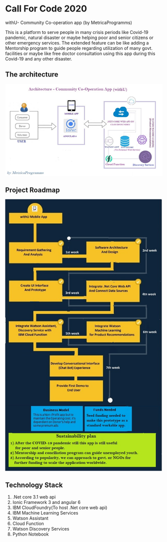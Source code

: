 # Call For Code 2020 
withU- Community Co-operation app (by MetricaProgramms)

This is a platform to serve people in many crisis periods like Covid-19 pandemic, natural disaster or maybe helping poor and senior citizens or other emergency services. 
The extended feature can be like adding a Mentorship program to guide people regarding utilization of many govt. facilities or maybe like free doctor consultation using this app during this Covid-19 and any other disaster. 

## The architecture

![Video transcription/translation app](Architecture.jpg)
## Project Roadmap
![Video transcription/translation app](RoadMap.jpeg)

## Technology Stack

1) .Net core 3.1 web api
2)  Ionic Framework 3 and angular 6
3) 	IBM CloudFoundry(To host .Net core web api)
4)	IBM Machine Learning Services
5)	Watson Assistant
6)	Cloud Function
7)	Watson Discovery Services
8)	Python Notebook

